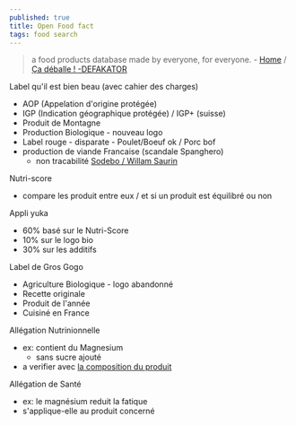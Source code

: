 ```yaml
---
published: true
title: Open Food fact
tags: food search
---
```

> a food products database made by everyone, for everyone. - [Home](https://world.openfoodfacts.org) / [Ça déballe ! -DEFAKATOR](https://www.youtube.com/watch?v=BnP9AbA_kBU)

Label qu'il est bien beau (avec cahier des charges)
- AOP (Appelation d'origine protégée)
- IGP (Indication géographique protégée) / IGP+ (suisse)
- Produit de Montagne
- Production Biologique - nouveau logo
- Label rouge - disparate - Poulet/Boeuf ok / Porc bof
- production de viande Francaise (scandale Spanghero)
	- non tracabilité [Sodebo / Willam Saurin](https://youtu.be/BnP9AbA_kBU?t=2325)

Nutri-score
- compare les produit entre eux / et si un produit est équilibré ou non

Appli yuka
- 60% basé sur le Nutri-Score
- 10% sur le logo bio
- 30% sur les additifs

Label de Gros Gogo
- Agriculture Biologique - logo abandonné
- Recette originale
- Produit de l'année
- Cuisiné en France

Allégation Nutrinionnelle
- ex: contient du Magnesium
	- sans sucre ajouté
- a verifier avec [la composition du produit](https://youtu.be/BnP9AbA_kBU?t=2642)

Allégation de Santé
- ex: le magnésium reduit la fatique
- s'applique-elle au produit concerné